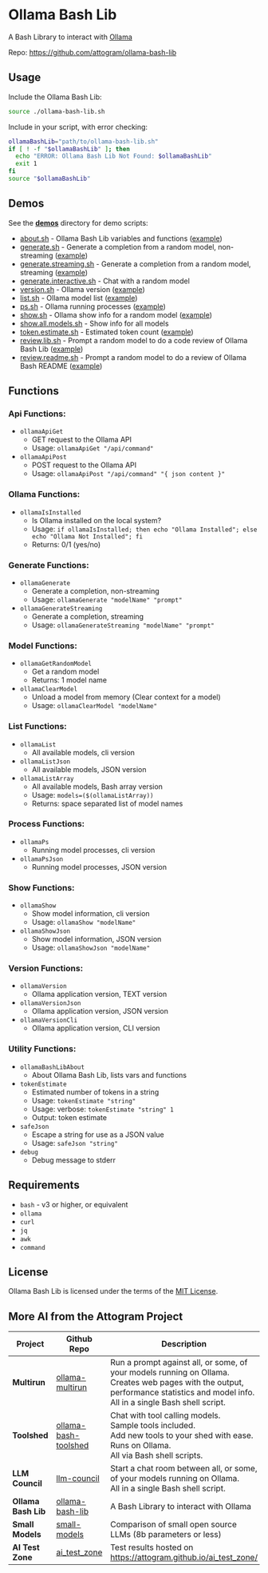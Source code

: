 # Ollama Bash Lib

A Bash Library to interact with [Ollama](https://github.com/ollama/ollama)

Repo: https://github.com/attogram/ollama-bash-lib

## Usage

Include the Ollama Bash Lib:
```bash
source ./ollama-bash-lib.sh
```

Include in your script, with error checking:
```bash
ollamaBashLib="path/to/ollama-bash-lib.sh"
if [ ! -f "$ollamaBashLib" ]; then
  echo "ERROR: Ollama Bash Lib Not Found: $ollamaBashLib"
  exit 1
fi
source "$ollamaBashLib"
```

## Demos

See the **[demos](demos)** directory for demo scripts:

* [about.sh](demos/about.sh) - Ollama Bash Lib variables and functions ([example](demos/about.txt))
* [generate.sh](demos/generate.sh) - Generate a completion from a random model, non-streaming ([example](demos/generate.txt))
* [generate.streaming.sh](demos/generate.streaming.sh) - Generate a completion from a random model, streaming ([example](demos/generate.streaming.txt))
* [generate.interactive.sh](demos/generate.interactive.sh) - Chat with a random model
* [version.sh](demos/version.sh) - Ollama version ([example](demos/version.txt))
* [list.sh](demos/list.sh) - Ollama model list ([example](demos/list.txt))
* [ps.sh](demos/ps.sh) - Ollama running processes ([example](demos/ps.txt))
* [show.sh](demos/show.sh) - Ollama show info for a random model ([example](demos/show.txt))
* [show.all.models.sh](demos/show.all.models.sh) - Show info for all models
* [token.estimate.sh](demos/token.estimate.sh) - Estimated token count ([example](demos/token.estimate.txt))
* [review.lib.sh](demos/review.lib.sh) - Prompt a random model to do a code review of Ollama Bash Lib ([example](demos/review.lib.txt))
* [review.readme.sh](demos/review.readme.sh) - Prompt a random model to do a review of Ollama Bash README ([example](demos/review.readme.txt))

## Functions

### Api Functions:
* ```ollamaApiGet```
  * GET request to the Ollama API
  * Usage: ```ollamaApiGet "/api/command"```
* ```ollamaApiPost```
  * POST request to the Ollama API
  * Usage: ```ollamaApiPost "/api/command" "{ json content }"```

### Ollama Functions:
* ```ollamaIsInstalled```
  * Is Ollama installed on the local system?
  * Usage: ```if ollamaIsInstalled; then echo "Ollama Installed"; else echo "Ollama Not Installed"; fi```
  * Returns: 0/1 (yes/no)

### Generate Functions:
* ```ollamaGenerate```
  * Generate a completion, non-streaming
  * Usage: ```ollamaGenerate "modelName" "prompt"```
* ```ollamaGenerateStreaming```
  * Generate a completion, streaming
  * Usage: ```ollamaGenerateStreaming "modelName" "prompt"```

### Model Functions:
* ```ollamaGetRandomModel```
  * Get a random model
  * Returns: 1 model name
* ```ollamaClearModel```
  * Unload a model from memory (Clear context for a model)
  * Usage: ```ollamaClearModel "modelName"```

### List Functions:
* ```ollamaList```
  * All available models, cli version
* ```ollamaListJson```
  * All available models, JSON version
* ```ollamaListArray```
  * All available models, Bash array version
  * Usage: ```models=($(ollamaListArray))```
  * Returns: space separated list of model names

### Process Functions:
* ```ollamaPs```
  * Running model processes, cli version
* ```ollamaPsJson```
  * Running model processes, JSON version

### Show Functions:
* ```ollamaShow```
  * Show model information, cli version
  * Usage: ```ollamaShow "modelName"```
* ```ollamaShowJson```
  * Show model information, JSON version
  * Usage: ```ollamaShowJson "modelName"```

### Version Functions:
* ```ollamaVersion```
  * Ollama application version, TEXT version
* ```ollamaVersionJson```
  * Ollama application version, JSON version
* ```ollamaVersionCli```
  * Ollama application version, CLI version

### Utility Functions:
* ```ollamaBashLibAbout```
  * About Ollama Bash Lib, lists vars and functions
* ```tokenEstimate```
  * Estimated number of tokens in a string
  * Usage: ```tokenEstimate "string"```
  * Usage: verbose: ```tokenEstimate "string" 1```
  * Output: token estimate
* ```safeJson```
  * Escape a string for use as a JSON value
  * Usage: ```safeJson "string"```
* ```debug```
  * Debug message to stderr

## Requirements

* ```bash``` - v3 or higher, or equivalent
* ```ollama```
* ```curl```
* ```jq```
* ```awk```
* ```command```

## License

Ollama Bash Lib is licensed under the terms of the [MIT License](LICENSE).

## More AI from the Attogram Project

| Project             | Github Repo                                  | Description                                                                                                                                                                                 |
|---------------------|----------------------------------------------|---------------------------------------------------------------------------------------------------------------------------------------------------------------------------------------------|
| **Multirun**        | [ollama-multirun][ollama-multirun]           | Run a prompt against all, or some, of your models running on Ollama.<br />Creates web pages with the output, performance statistics and model info.<br />All in a single Bash shell script. |
| **Toolshed**        | [ollama-bash-toolshed][ollama-bash-toolshed] | Chat with tool calling models.<br />Sample tools included.<br />Add new tools to your shed with ease.<br />Runs on Ollama.<br />All via Bash shell scripts.                                 |
| **LLM Council**     | [llm-council][llm-council]                   | Start a chat room between all, or some, of your models running on Ollama.<br />All in a single Bash shell script.                                                                           |
| **Ollama Bash Lib** | [ollama-bash-lib][ollama-bash-lib]           | A Bash Library to interact with Ollama                                                                                                                                                      | 
| **Small Models**    | [small-models][small-models]                 | Comparison of small open source LLMs (8b parameters or less)                                                                                                                                |
| **AI Test Zone**    | [ai_test_zone][ai_test_zone]                 | Test results hosted on https://attogram.github.io/ai_test_zone/                                                                                                                             |

[ollama-multirun]: <https://github.com/attogram/ollama-multirun> "Ollama Multirun"
[ollama-bash-toolshed]: <https://github.com/attogram/ollama-bash-toolshed> "Ollama Bash Toolshed"
[llm-council]: <https://github.com/attogram/llm-council> "LLM Council"
[ollama-bash-lib]: <https://github.com/attogram/ollama-bash-lib> "Ollama Bash Lib"
[small-models]: <https://github.com/attogram/small-models> "Small Models"
[ai_test_zone]: <https://github.com/attogram/ai_test_zone> "AI Test Zone"
